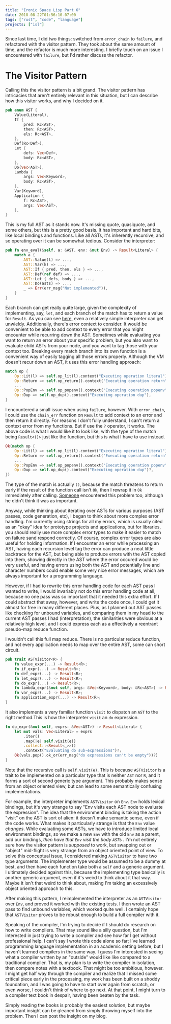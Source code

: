 ```yaml
---
title: "Ironic Space Lisp Part 6"
date: 2018-08-22T01:56:10-07:00
tags: ["rust", "code", "language"]
projects: ["isl"]
---
```


Since last time, I did two things: switched from `error_chain` to `failure`, and
refactored with the visitor pattern. They took about the same amount of time, 
and the refactor is much more interesting. I briefly touch on an issue I
encountered with `failure`, but I'd rather discuss the refactor.
<!--more-->
# The Visitor Pattern

Calling this the visitor pattern is a bit grand. The visitor pattern has
intricacies that aren't entirely relevant in this situation, but I can describe
how this visitor works, and why I decided on it.

```rust
pub enum AST {
    Value(Literal),
    If {
        pred: Rc<AST>,
        then: Rc<AST>,
        els: Rc<AST>,
    },
    Def(Rc<Def>),
    Let {
        defs: Vec<Def>,
        body: Rc<AST>,
    },
    Do(Vec<AST>),
    Lambda {
        args: Vec<Keyword>,
        body: Rc<AST>,
    },
    Var(Keyword),
    Application {
        f: Rc<AST>,
        args: Vec<AST>,
    },
}
```

This is my full AST as it stands now. It's missing quote, quasiquote, and some
others, but this is a pretty good basis. It has important and hard bits, like
local bindings and functions. Like all ASTs, it's inherently recursive, and so
operating over it can be somewhat tedious. Consider the interpreter:

```rust
pub fn env_eval(&self, a: &AST, env: &mut Env) -> Result<Literal> {
    match a {
        AST::Value(l) => ...,
        AST::Var(k) => ...,
        AST::If { pred, then, els } => ...,
        AST::Def(ref def) => ...,
        AST::Let { defs, body } => ...,
        AST::Do(asts) => ...,
        _ => Err(err_msg("Not implemented")),
    }
}
```

Each branch can get really quite large, given the complexity of implementing,
say, `let`, and each branch of the match has to return a value for `Result`. As
you can see [here][old_interpreter], even a relatively simple interpreter can
get unwieldy. Additionally, there's error context to consider. It would be
convenient to be able to add context to every error that you might encounter
while recurring down the AST. Sometimes while evaluating you want to return an
error about your specific problem, but you also want to evaluate child ASTs from
your node, and you want to tag those with your context too. Breaking every match
branch into its own function is a convenient way of easily tagging all those
errors properly. Although the VM doesn't recur down an AST, it uses this error
handling approach:

```rust
match op {
    Op::Lit(l) => self.op_lit(l).context("Executing operation literal"),
    Op::Return => self.op_return().context("Executing operation return"),
    ...
    Op::PopEnv => self.op_popenv().context("Executing operation popenv"),
    Op::Dup => self.op_dup().context("Executing operation dup"),
}
```

I encountered a small issue when using `failure`, however. With `error_chain`, I
could use the `chain_err` function on `Result` to add context to an error and
then return it directly. For reasons I don't fully understand, I can't return a
context error from my functions. But if use the `?` operator, it works. The
above code is what I would like it to look like, with the type of the match
being `Result<()>` just like the function, but this is what I have to use instead.

```rust
Ok(match op {
    Op::Lit(l) => self.op_lit(l).context("Executing operation literal")?,
    Op::Return => self.op_return().context("Executing operation return")?,
    ...
    Op::PopEnv => self.op_popenv().context("Executing operation popenv")?,
    Op::Dup => self.op_dup().context("Executing operation dup")?,
})
```

The type of the match is actually `()`, because the match threatens to return
early if the result of the function call isn't `Ok`, then I rewrap it in `Ok`
immediately after calling. [Someone][failure_issue] encountered this problem
too, although he didn't think it was as important.

Anyway, while thinking about iterating over ASTs for various purposes (AST
passes, code generation, etc), I began to think about more complex error
handling. I'm currently using strings for all my errors, which is usually cited
as an "okay" idea for prototype projects and applications, but for libraries,
you should really use more complex error types to make it easier to match on
failure sand respond correctly. Of course, complex error types are also useful
for holding information. If I encounter an error while processing an AST, having
each recursion level tag the error can produce a neat little backtrace for the
AST, but being able to produce errors with the AST copied into them, showing
directly in the AST where the error occured would be very useful, and having
errors using both the AST and potentially line and character numbers could
enable some very nice error messages, which are always important for a
programming language.

However, if I had to rewrite this error handling code for each AST pass I wanted
to write, I would invariably not do this error handling code at all, because no
one pass was so important that it needed this extra effort. If I could abstract
that away, however, and write the code once, I could get it almost for free in
many different places. Plus, as I planned out AST passes like checking for
unbound variables, and comparing them in my head to the current AST passes I had
(interpretation), the similarities were obvious at a relatively high level, and I
could express each as a effectively a reentrant pseudo-map reduce function.

I wouldn't call this full map reduce. There is no particular reduce function,
and not every application needs to map over the entire AST, some can short circuit.

```rust
pub trait ASTVisitor<R> {
    fn value_expr(...) -> Result<R>;
    fn if_expr(...) -> Result<R>;
    fn def_expr(...) -> Result<R>;
    fn let_expr(...) -> Result<R>;
    fn do_expr(...) -> Result<R>;
    fn lambda_expr(&mut self, args: &Vec<Keyword>, body: &Rc<AST>) -> Result<R>;
    fn var_expr(...) -> Result<R>;
    fn application_expr(...) -> Result<R>;
}
```



It also implements a very familiar function `visit` to dispatch an `AST` to the
right method.This is how the interpreter `visit` an `do` expression.

```rust
fn do_expr(&mut self, exprs: &Vec<AST>) -> Result<Literal> {
    let mut vals: Vec<Literal> = exprs
        .iter()
        .map(|e| self.visit(e))
        .collect::<Result<_>>()
        .context("Evaluating do sub-expressions")?;
    Ok(vals.pop().ok_or(err_msg("do expressions can't be empty"))?)
}
```

Note that the recursive call is `self.visit(e)`. This is because `ASTVisitor` is
a trait to be implemented on a particular type that is neither `AST` nor `R`,
and it forms a sort of second generic type argument. This probably makes sense
from an object oriented view, but can lead to some semantically confusing
implementations.

For example, the interpreter implements `ASTVisitor` on `Env`. `Env` holds
lexical bindings, but it's very strange to say "Env visits each AST node to
evaluate the expression". The idea that the environment binding is taking the
action "visit" on the AST is sort of alien: it doesn't make semantic sense, even
if the code works. What makes it particularly strange is that the `Env` value
_changes_. While evaluating some ASTs, we have to introduce limited local
environment bindings, so we make a new `Env` with the old `Env` as a parent, add
our bindings, _then have that `Env` visit the body `AST`s_ . I'm not entirely
sure how the visitor pattern is _supposed_ to work, but swapping out or "object"
mid-flight is very strange from an object oriented point of view. To solve this
conceptual issue, I considered making `ASTVisitor` to have two type arguments.
The implementer type would be assumed to be a dummy at best, and then have each
function take both a `self` and a generic argument. I ultimately decided against
this, because the implementing type basically is another generic argument, even
if it's weird to think about it that way. Maybe it isn't that weird to think
about, making I'm taking an excessively object oriented approach to this.

After making this pattern, I reimplemented the interpreter as an `ASTVisitor`
over `Env`, and proved it worked with the existing tests. I then wrote an AST
pass to find unbound variables, which worked quite well. I certainly hope that
`ASTVisitor` proves to be robust enough to build a full compiler with it.

Speaking of the compiler, I'm trying to decide if I should do research on how to
write compilers. That may sound like a silly question, but I'm interested in
just trying to write a compiler and see how far I get without professional help.
I can't say I wrote this code alone so far; I've learned programming language
implementation in an academic setting before, but I haven't learned compilers in
the same way. I guess I'm interested in seeing what a compiler written by an
"outside" would like like compared to a traditional compiler. That is, my plan
is to write the compiler in isolation, then compare notes with a textbook. That
might be too ambitious, however. I might get half way through the compiler and
realize that I missed some critical piece early in the processing, my work has
been built on a shoddy foundation, and I was going to have to start over again
from scratch, or even worse, I couldn't think of where to go next. At that
point, I might turn to a compiler text book in despair, having been beaten by
the task.

Simply reading the books is probably the easiest solution, but maybe important
insight can be gleaned from simply throwing myself into the problem. Then I can
post the insight on my blog.


[old_interpreter]: https://github.com/atamis/ironic-space-lisp/blob/fa0b02f7a8ba2562f3b0338289460c5de08261b1/src/interpreter.rs#L39
[failure_issue]: https://users.rust-lang.org/t/announcing-failure/13895/18

